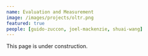 ```yaml
---
name: Evaluation and Measurement
image: /images/projects/oltr.png
featured: true
people: [guido-zuccon, joel-mackenzie, shuai-wang]
---
```


This page is under construction.
